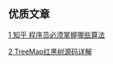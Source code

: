 
## 优质文章

[1 知乎 程序员必须掌握哪些算法](https://www.zhihu.com/question/23148377?utm_source=wechat_session&utm_medium=social&utm_oi=1175531418423312384)

[2 TreeMap红黑树源码详解](https://blog.csdn.net/abcdef314159/article/details/77193888)

